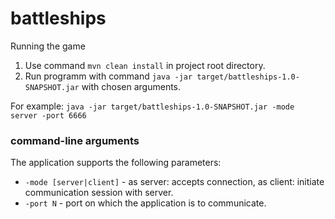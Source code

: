 # battleships
Running the game
1. Use command `mvn clean install` in project root directory.
2. Run programm with command `java -jar target/battleships-1.0-SNAPSHOT.jar` with chosen arguments.

For example: `java -jar target/battleships-1.0-SNAPSHOT.jar -mode server -port 6666`

### command-line arguments
The application supports the following parameters:

* `-mode [server|client]` - as server: accepts connection, as client: initiate communication session with server.
* `-port N` - port on which the application is to communicate.
